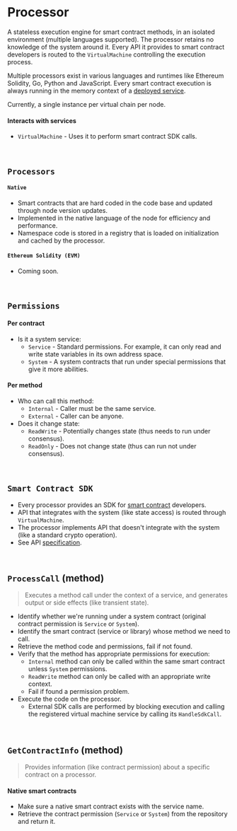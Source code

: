 # Processor

A stateless execution engine for smart contract methods, in an isolated environment (multiple languages supported). The processor retains no knowledge of the system around it. Every API it provides to smart contract developers is routed to the `VirtualMachine` controlling the execution process.

Multiple processors exist in various languages and runtimes like Ethereum Solidity, Go, Python and JavaScript. Every smart contract execution is always running in the memory context of a [deployed service](../../terminology.md).

Currently, a single instance per virtual chain per node.

#### Interacts with services

* `VirtualMachine` - Uses it to perform smart contract SDK calls.

&nbsp;
## `Processors`

#### `Native`
* Smart contracts that are hard coded in the code base and updated through node version updates.
* Implemented in the native language of the node for efficiency and performance.
* Namespace code is stored in a registry that is loaded on initialization and cached by the processor.

#### `Ethereum Solidity (EVM)`
* Coming soon.

&nbsp;
## `Permissions`

#### Per contract
* Is it a system service:
  * `Service` - Standard permissions. For example, it can only read and write state variables in its own address space.
  * `System` - A system contracts that run under special permissions that give it more abilities.

#### Per method
* Who can call this method:
  * `Internal` - Caller must be the same service.
  * `External` - Caller can be anyone.
* Does it change state:
  * `ReadWrite` - Potentially changes state (thus needs to run under consensus).
  * `ReadOnly` - Does not change state (thus can run not under consensus).

&nbsp;
## `Smart Contract SDK`

* Every processor provides an SDK for [smart contract](../../terminology.md) developers.
* API that integrates with the system (like state access) is routed through `VirtualMachine`.
* The processor implements API that doesn't integrate with the system (like a standard crypto operation).
* See API [specification](../smart-contracts/sdk/api.md).

&nbsp;
## `ProcessCall` (method)

> Executes a method call under the context of a service, and generates output or side effects (like transient state).

* Identify whether we're running under a system contract (original contract permission is `Service` or `System`).
* Identify the smart contract (service or library) whose method we need to call.
* Retrieve the method code and permissions, fail if not found.
* Verify that the method has appropriate permissions for execution:
  * `Internal` method can only be called within the same smart contract unless `System` permissions.
  * `ReadWrite` method can only be called with an appropriate write context.
  * Fail if found a permission problem.
* Execute the code on the processor.
  * External SDK calls are performed by blocking execution and calling the registered virtual machine service by calling its `HandleSdkCall`.

&nbsp;
## `GetContractInfo` (method)

> Provides information (like contract permission) about a specific contract on a processor.

#### Native smart contracts
* Make sure a native smart contract exists with the service name.
* Retrieve the contract permission (`Service` or `System`) from the repository and return it.


<!-- TODO: oded add the diagrams again

&nbsp;
![alt text][processor_interface] <br/><br/>

[processor_interface]: behaviors/_img/processor_interface.png "VM - Processor Interface"

-->
